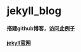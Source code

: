 jekyll_blog
===========
#### 搭建github博客，[访问此例子](http://shanliang.github.io)
#### [jekyll官网](http://jekyllcn.com/)
